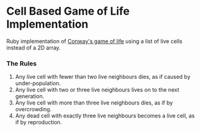 # Cell Based Game of Life Implementation

Ruby implementation of [Conway's game of life](http://en.wikipedia.org/wiki/Conway%27s_Game_of_Life) using a list of live cells instead of a 2D array.

### The Rules

1. Any live cell with fewer than two live neighbours dies, as if caused by under-population.
1. Any live cell with two or three live neighbours lives on to the next generation.
1. Any live cell with more than three live neighbours dies, as if by overcrowding.
1. Any dead cell with exactly three live neighbours becomes a live cell, as if by reproduction.
